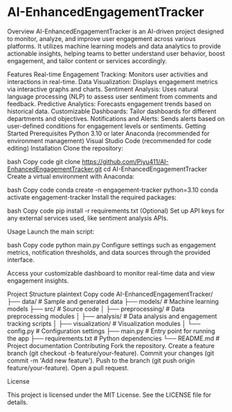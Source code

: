 # AI-EnhancedEngagementTracker
Overview
AI-EnhancedEngagementTracker is an AI-driven project designed to monitor, analyze, and improve user engagement across various platforms. It utilizes machine learning models and data analytics to provide actionable insights, helping teams to better understand user behavior, boost engagement, and tailor content or services accordingly.

Features
Real-time Engagement Tracking: Monitors user activities and interactions in real-time.
Data Visualization: Displays engagement metrics via interactive graphs and charts.
Sentiment Analysis: Uses natural language processing (NLP) to assess user sentiment from comments and feedback.
Predictive Analytics: Forecasts engagement trends based on historical data.
Customizable Dashboards: Tailor dashboards for different departments and objectives.
Notifications and Alerts: Sends alerts based on user-defined conditions for engagement levels or sentiments.
Getting Started
Prerequisites
Python 3.10 or later
Anaconda (recommended for environment management)
Visual Studio Code (recommended for code editing)
Installation
Clone the repository:

bash
Copy code
git clone https://github.com/Piyu411/AI-EnhancedEngagementTracker.git
cd AI-EnhancedEngagementTracker
Create a virtual environment with Anaconda:

bash
Copy code
conda create -n engagement-tracker python=3.10
conda activate engagement-tracker
Install the required packages:

bash
Copy code
pip install -r requirements.txt
(Optional) Set up API keys for any external services used, like sentiment analysis APIs.

Usage
Launch the main script:

bash
Copy code
python main.py
Configure settings such as engagement metrics, notification thresholds, and data sources through the provided interface.

Access your customizable dashboard to monitor real-time data and view engagement insights.

Project Structure
plaintext
Copy code
AI-EnhancedEngagementTracker/
├── data/                # Sample and generated data
├── models/              # Machine learning models
├── src/                 # Source code
│   ├── preprocessing/   # Data preprocessing modules
│   ├── analysis/        # Data analysis and engagement tracking scripts
│   ├── visualization/   # Visualization modules
│   └── config.py        # Configuration settings
├── main.py              # Entry point for running the app
├── requirements.txt     # Python dependencies
└── README.md            # Project documentation
Contributing
Fork the repository.
Create a feature branch (git checkout -b feature/your-feature).
Commit your changes (git commit -m 'Add new feature').
Push to the branch (git push origin feature/your-feature).
Open a pull request.

License

This project is licensed under the MIT License. See the LICENSE file for details.
